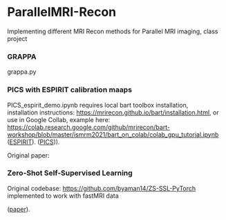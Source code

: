 # ParallelMRI-Recon
Implementing different MRI Recon methods for Parallel MRI imaging, class project    

### GRAPPA
grappa.py

### PICS with ESPIRIT calibration maaps
PICS_espirit_demo.ipynb requires local bart toolbox installation,  
installation instructions:  https://mrirecon.github.io/bart/installation.html, or use in Google Collab, example here:   https://colab.research.google.com/github/mrirecon/bart-workshop/blob/master/ismrm2021/bart_on_colab/colab_gpu_tutorial.ipynb  
([ESPIRIT]([https://openreview.net/forum?id=085y6YPaYjP](https://pubmed.ncbi.nlm.nih.gov/23649942/))).
([PICS](https://ieeexplore.ieee.org/abstract/document/4472246))).

Original paper:

### Zero-Shot Self-Supervised Learning
Original codebase: https://github.com/byaman14/ZS-SSL-PyTorch
implemented to work with fastMRI data  

([paper](https://openreview.net/forum?id=085y6YPaYjP)).
